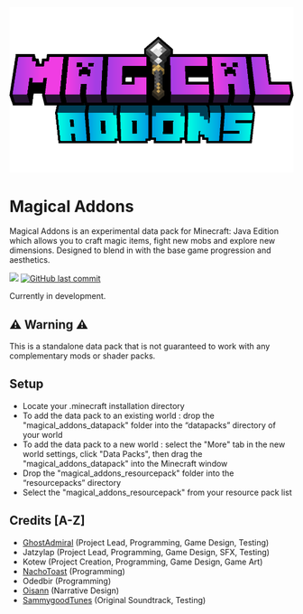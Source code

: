 ![Banner image](src/thumbnail.png)
# Magical Addons

Magical Addons is an experimental data pack for Minecraft: Java Edition which allows you to craft magic items, fight new mobs and explore new dimensions. Designed to blend in with the base game progression and aesthetics.

[![](https://img.shields.io/github/v/release/Jatzylap/Magical-Addons?include_prereleases&label=pre-release&logo=github)](https://github.com/Jatzylap/Magical-Addons/releases/tag/alpha)
[![GitHub last commit](https://img.shields.io/github/last-commit/Jatzylap/Magical-Addons?logo=git&logoColor=white)](https://github.com/Jatzylap/Magical-Addons/commits/main)

Currently in development.

## ⚠️ Warning ⚠️
This is a standalone data pack that is not guaranteed to work with any complementary mods or shader packs.

## Setup
- Locate your .minecraft installation directory
- To add the data pack to an existing world : drop the "magical_addons_datapack" folder into the “datapacks” directory of your world
- To add the data pack to a new world : select the "More" tab in the new world settings, click "Data Packs", then drag the "magical_addons_datapack" into the Minecraft window
- Drop the "magical_addons_resourcepack" folder into the “resourcepacks” directory
- Select the "magical_addons_resourcepack" from your resource pack list

## Credits [A-Z]
- [GhostAdmiral](https://github.com/GhostAdmiral) (Project Lead, Programming, Game Design, Testing)
- Jatzylap (Project Lead, Programming, Game Design, SFX, Testing)
- Kotew (Project Creation, Programming, Game Design, Game Art)
- [NachoToast](https://github.com/NachoToast) (Programming)
- Odedbir (Programming)
- [Oisann](https://github.com/samsa12) (Narrative Design)
- [SammygoodTunes](https://github.com/SammygoodTunes) (Original Soundtrack, Testing)
